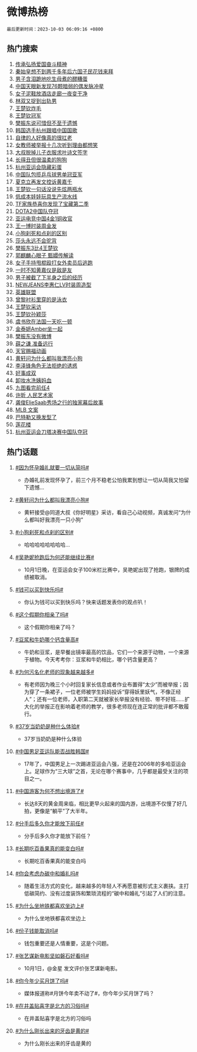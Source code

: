 # 微博热榜

`最后更新时间：2023-10-03 06:09:16 +0800`

## 热门搜索

1. [传承弘扬爱国奋斗精神](https://m.weibo.cn/search?containerid=100103type%3D1%26t%3D10%26q%3D%23%E4%BC%A0%E6%89%BF%E5%BC%98%E6%89%AC%E7%88%B1%E5%9B%BD%E5%A5%8B%E6%96%97%E7%B2%BE%E7%A5%9E%23&stream_entry_id=51&isnewpage=1&extparam=seat%3D1%26stream_entry_id%3D51%26pos%3D0%26c_type%3D51%26q%3D%2523%25E4%25BC%25A0%25E6%2589%25BF%25E5%25BC%2598%25E6%2589%25AC%25E7%2588%25B1%25E5%259B%25BD%25E5%25A5%258B%25E6%2596%2597%25E7%25B2%25BE%25E7%25A5%259E%2523%26dgr%3D0%26cate%3D10103%26filter_type%3Drealtimehot%26display_time%3D1696284555%26pre_seqid%3D169628455553202736268)
1. [秦始皇想不到两千多年后六国子民花钱来拜](https://m.weibo.cn/search?containerid=100103type%3D1%26t%3D10%26q%3D%23%E7%A7%A6%E5%A7%8B%E7%9A%87%E6%83%B3%E4%B8%8D%E5%88%B0%E4%B8%A4%E5%8D%83%E5%A4%9A%E5%B9%B4%E5%90%8E%E5%85%AD%E5%9B%BD%E5%AD%90%E6%B0%91%E8%8A%B1%E9%92%B1%E6%9D%A5%E6%8B%9C%23&stream_entry_id=31&isnewpage=1&extparam=seat%3D1%26stream_entry_id%3D31%26pos%3D0%26c_type%3D31%26flag%3D2%26cate%3D5001%26dgr%3D0%26realpos%3D1%26filter_type%3Drealtimehot%26band_rank%3D1%26q%3D%2523%25E7%25A7%25A6%25E5%25A7%258B%25E7%259A%2587%25E6%2583%25B3%25E4%25B8%258D%25E5%2588%25B0%25E4%25B8%25A4%25E5%258D%2583%25E5%25A4%259A%25E5%25B9%25B4%25E5%2590%258E%25E5%2585%25AD%25E5%259B%25BD%25E5%25AD%2590%25E6%25B0%2591%25E8%258A%25B1%25E9%2592%25B1%25E6%259D%25A5%25E6%258B%259C%2523%26lcate%3D5001%26display_time%3D1696284555%26pre_seqid%3D169628455553202736268)
1. [男子含泪跪地吃生母煮的醪糟蛋](https://m.weibo.cn/search?containerid=100103type%3D1%26t%3D10%26q%3D%23%E7%94%B7%E5%AD%90%E5%90%AB%E6%B3%AA%E8%B7%AA%E5%9C%B0%E5%90%83%E7%94%9F%E6%AF%8D%E7%85%AE%E7%9A%84%E9%86%AA%E7%B3%9F%E8%9B%8B%23&stream_entry_id=31&isnewpage=1&extparam=seat%3D1%26stream_entry_id%3D31%26pos%3D1%26c_type%3D31%26flag%3D32768%26cate%3D5001%26dgr%3D0%26realpos%3D2%26filter_type%3Drealtimehot%26band_rank%3D2%26q%3D%2523%25E7%2594%25B7%25E5%25AD%2590%25E5%2590%25AB%25E6%25B3%25AA%25E8%25B7%25AA%25E5%259C%25B0%25E5%2590%2583%25E7%2594%259F%25E6%25AF%258D%25E7%2585%25AE%25E7%259A%2584%25E9%2586%25AA%25E7%25B3%259F%25E8%259B%258B%2523%26lcate%3D5001%26display_time%3D1696284555%26pre_seqid%3D169628455553202736268)
1. [中国天眼新发现76颗暗弱的偶发脉冲星](https://m.weibo.cn/search?containerid=100103type%3D1%26t%3D10%26q%3D%23%E4%B8%AD%E5%9B%BD%E5%A4%A9%E7%9C%BC%E6%96%B0%E5%8F%91%E7%8E%B076%E9%A2%97%E6%9A%97%E5%BC%B1%E7%9A%84%E5%81%B6%E5%8F%91%E8%84%89%E5%86%B2%E6%98%9F%23&stream_entry_id=31&isnewpage=1&extparam=seat%3D1%26stream_entry_id%3D31%26pos%3D2%26c_type%3D31%26flag%3D0%26cate%3D5001%26dgr%3D0%26realpos%3D3%26filter_type%3Drealtimehot%26band_rank%3D3%26q%3D%2523%25E4%25B8%25AD%25E5%259B%25BD%25E5%25A4%25A9%25E7%259C%25BC%25E6%2596%25B0%25E5%258F%2591%25E7%258E%25B076%25E9%25A2%2597%25E6%259A%2597%25E5%25BC%25B1%25E7%259A%2584%25E5%2581%25B6%25E5%258F%2591%25E8%2584%2589%25E5%2586%25B2%25E6%2598%259F%2523%26lcate%3D5001%26display_time%3D1696284555%26pre_seqid%3D169628455553202736268)
1. [女子泥鞋放酒店走廊一夜变干净](https://m.weibo.cn/search?containerid=100103type%3D1%26t%3D10%26q%3D%23%E5%A5%B3%E5%AD%90%E6%B3%A5%E9%9E%8B%E6%94%BE%E9%85%92%E5%BA%97%E8%B5%B0%E5%BB%8A%E4%B8%80%E5%A4%9C%E5%8F%98%E5%B9%B2%E5%87%80%23&stream_entry_id=31&isnewpage=1&extparam=seat%3D1%26stream_entry_id%3D31%26pos%3D3%26c_type%3D31%26flag%3D0%26cate%3D5001%26dgr%3D0%26realpos%3D4%26filter_type%3Drealtimehot%26band_rank%3D4%26q%3D%2523%25E5%25A5%25B3%25E5%25AD%2590%25E6%25B3%25A5%25E9%259E%258B%25E6%2594%25BE%25E9%2585%2592%25E5%25BA%2597%25E8%25B5%25B0%25E5%25BB%258A%25E4%25B8%2580%25E5%25A4%259C%25E5%258F%2598%25E5%25B9%25B2%25E5%2587%2580%2523%26lcate%3D5001%26display_time%3D1696284555%26pre_seqid%3D169628455553202736268)
1. [林双又捉到出轨男](https://m.weibo.cn/search?containerid=100103type%3D1%26t%3D10%26q%3D%23%E6%9E%97%E5%8F%8C%E5%8F%88%E6%8D%89%E5%88%B0%E5%87%BA%E8%BD%A8%E7%94%B7%23&stream_entry_id=31&isnewpage=1&extparam=seat%3D1%26stream_entry_id%3D31%26pos%3D4%26c_type%3D31%26flag%3D2%26cate%3D5001%26dgr%3D0%26realpos%3D5%26filter_type%3Drealtimehot%26band_rank%3D5%26q%3D%2523%25E6%259E%2597%25E5%258F%258C%25E5%258F%2588%25E6%258D%2589%25E5%2588%25B0%25E5%2587%25BA%25E8%25BD%25A8%25E7%2594%25B7%2523%26lcate%3D5001%26display_time%3D1696284555%26pre_seqid%3D169628455553202736268)
1. [王楚钦炸毛](https://m.weibo.cn/search?containerid=100103type%3D1%26t%3D10%26q%3D%23%E7%8E%8B%E6%A5%9A%E9%92%A6%E7%82%B8%E6%AF%9B%23&stream_entry_id=31&isnewpage=1&extparam=seat%3D1%26stream_entry_id%3D31%26pos%3D5%26c_type%3D31%26flag%3D16%26cate%3D5001%26dgr%3D0%26realpos%3D6%26filter_type%3Drealtimehot%26band_rank%3D6%26q%3D%2523%25E7%258E%258B%25E6%25A5%259A%25E9%2592%25A6%25E7%2582%25B8%25E6%25AF%259B%2523%26lcate%3D5001%26display_time%3D1696284555%26pre_seqid%3D169628455553202736268)
1. [王楚钦冠军](https://m.weibo.cn/search?containerid=100103type%3D1%26t%3D10%26q%3D%23%E7%8E%8B%E6%A5%9A%E9%92%A6%E5%86%A0%E5%86%9B%23&stream_entry_id=31&isnewpage=1&extparam=seat%3D1%26stream_entry_id%3D31%26pos%3D6%26c_type%3D31%26flag%3D16%26cate%3D5001%26dgr%3D0%26realpos%3D7%26filter_type%3Drealtimehot%26band_rank%3D7%26q%3D%2523%25E7%258E%258B%25E6%25A5%259A%25E9%2592%25A6%25E5%2586%25A0%25E5%2586%259B%2523%26lcate%3D5001%26display_time%3D1696284555%26pre_seqid%3D169628455553202736268)
1. [樊振东说可惜但不至于遗憾](https://m.weibo.cn/search?containerid=100103type%3D1%26t%3D10%26q%3D%23%E6%A8%8A%E6%8C%AF%E4%B8%9C%E8%AF%B4%E5%8F%AF%E6%83%9C%E4%BD%86%E4%B8%8D%E8%87%B3%E4%BA%8E%E9%81%97%E6%86%BE%23&stream_entry_id=31&isnewpage=1&extparam=seat%3D1%26stream_entry_id%3D31%26pos%3D7%26c_type%3D31%26flag%3D0%26cate%3D5001%26dgr%3D0%26realpos%3D8%26filter_type%3Drealtimehot%26band_rank%3D8%26q%3D%2523%25E6%25A8%258A%25E6%258C%25AF%25E4%25B8%259C%25E8%25AF%25B4%25E5%258F%25AF%25E6%2583%259C%25E4%25BD%2586%25E4%25B8%258D%25E8%2587%25B3%25E4%25BA%258E%25E9%2581%2597%25E6%2586%25BE%2523%26lcate%3D5001%26display_time%3D1696284555%26pre_seqid%3D169628455553202736268)
1. [韩国选手杭州跟唱中国国歌](https://m.weibo.cn/search?containerid=100103type%3D1%26t%3D10%26q%3D%23%E9%9F%A9%E5%9B%BD%E9%80%89%E6%89%8B%E6%9D%AD%E5%B7%9E%E8%B7%9F%E5%94%B1%E4%B8%AD%E5%9B%BD%E5%9B%BD%E6%AD%8C%23&stream_entry_id=31&isnewpage=1&extparam=seat%3D1%26stream_entry_id%3D31%26pos%3D8%26c_type%3D31%26flag%3D0%26cate%3D5001%26dgr%3D0%26realpos%3D9%26filter_type%3Drealtimehot%26band_rank%3D9%26q%3D%2523%25E9%259F%25A9%25E5%259B%25BD%25E9%2580%2589%25E6%2589%258B%25E6%259D%25AD%25E5%25B7%259E%25E8%25B7%259F%25E5%2594%25B1%25E4%25B8%25AD%25E5%259B%25BD%25E5%259B%25BD%25E6%25AD%258C%2523%26lcate%3D5001%26display_time%3D1696284555%26pre_seqid%3D169628455553202736268)
1. [自律的人好像真的很扛老](https://m.weibo.cn/search?containerid=100103type%3D1%26t%3D10%26q%3D%E8%87%AA%E5%BE%8B%E7%9A%84%E4%BA%BA%E5%A5%BD%E5%83%8F%E7%9C%9F%E7%9A%84%E5%BE%88%E6%89%9B%E8%80%81&stream_entry_id=31&isnewpage=1&extparam=seat%3D1%26stream_entry_id%3D31%26pos%3D9%26c_type%3D31%26flag%3D0%26cate%3D5001%26dgr%3D0%26realpos%3D10%26filter_type%3Drealtimehot%26band_rank%3D10%26q%3D%25E8%2587%25AA%25E5%25BE%258B%25E7%259A%2584%25E4%25BA%25BA%25E5%25A5%25BD%25E5%2583%258F%25E7%259C%259F%25E7%259A%2584%25E5%25BE%2588%25E6%2589%259B%25E8%2580%2581%26lcate%3D5001%26display_time%3D1696284555%26pre_seqid%3D169628455553202736268)
1. [女教师被举报十几次听到理由都想笑](https://m.weibo.cn/search?containerid=100103type%3D1%26t%3D10%26q%3D%23%E5%A5%B3%E6%95%99%E5%B8%88%E8%A2%AB%E4%B8%BE%E6%8A%A5%E5%8D%81%E5%87%A0%E6%AC%A1%E5%90%AC%E5%88%B0%E7%90%86%E7%94%B1%E9%83%BD%E6%83%B3%E7%AC%91%23&stream_entry_id=31&isnewpage=1&extparam=seat%3D1%26stream_entry_id%3D31%26pos%3D10%26c_type%3D31%26flag%3D2%26cate%3D5001%26dgr%3D0%26realpos%3D11%26filter_type%3Drealtimehot%26band_rank%3D11%26q%3D%2523%25E5%25A5%25B3%25E6%2595%2599%25E5%25B8%2588%25E8%25A2%25AB%25E4%25B8%25BE%25E6%258A%25A5%25E5%258D%2581%25E5%2587%25A0%25E6%25AC%25A1%25E5%2590%25AC%25E5%2588%25B0%25E7%2590%2586%25E7%2594%25B1%25E9%2583%25BD%25E6%2583%25B3%25E7%25AC%2591%2523%26lcate%3D5001%26display_time%3D1696284555%26pre_seqid%3D169628455553202736268)
1. [大叔脱掉儿子衣服求叶诗文签字](https://m.weibo.cn/search?containerid=100103type%3D1%26t%3D10%26q%3D%23%E5%A4%A7%E5%8F%94%E8%84%B1%E6%8E%89%E5%84%BF%E5%AD%90%E8%A1%A3%E6%9C%8D%E6%B1%82%E5%8F%B6%E8%AF%97%E6%96%87%E7%AD%BE%E5%AD%97%23&stream_entry_id=31&isnewpage=1&extparam=seat%3D1%26stream_entry_id%3D31%26pos%3D11%26c_type%3D31%26flag%3D2%26cate%3D5001%26dgr%3D0%26realpos%3D12%26filter_type%3Drealtimehot%26band_rank%3D12%26q%3D%2523%25E5%25A4%25A7%25E5%258F%2594%25E8%2584%25B1%25E6%258E%2589%25E5%2584%25BF%25E5%25AD%2590%25E8%25A1%25A3%25E6%259C%258D%25E6%25B1%2582%25E5%258F%25B6%25E8%25AF%2597%25E6%2596%2587%25E7%25AD%25BE%25E5%25AD%2597%2523%26lcate%3D5001%26display_time%3D1696284555%26pre_seqid%3D169628455553202736268)
1. [长得丑但很温柔的狗狗](https://m.weibo.cn/search?containerid=100103type%3D1%26t%3D10%26q%3D%23%E9%95%BF%E5%BE%97%E4%B8%91%E4%BD%86%E5%BE%88%E6%B8%A9%E6%9F%94%E7%9A%84%E7%8B%97%E7%8B%97%23&stream_entry_id=31&isnewpage=1&extparam=seat%3D1%26stream_entry_id%3D31%26pos%3D12%26c_type%3D31%26flag%3D0%26cate%3D5001%26dgr%3D0%26realpos%3D13%26filter_type%3Drealtimehot%26band_rank%3D13%26q%3D%2523%25E9%2595%25BF%25E5%25BE%2597%25E4%25B8%2591%25E4%25BD%2586%25E5%25BE%2588%25E6%25B8%25A9%25E6%259F%2594%25E7%259A%2584%25E7%258B%2597%25E7%258B%2597%2523%26lcate%3D5001%26display_time%3D1696284555%26pre_seqid%3D169628455553202736268)
1. [杭州亚运会隐藏彩蛋](https://m.weibo.cn/search?containerid=100103type%3D1%26t%3D10%26q%3D%23%E6%9D%AD%E5%B7%9E%E4%BA%9A%E8%BF%90%E4%BC%9A%E9%9A%90%E8%97%8F%E5%BD%A9%E8%9B%8B%23&stream_entry_id=31&isnewpage=1&extparam=seat%3D1%26stream_entry_id%3D31%26pos%3D13%26c_type%3D31%26flag%3D1%26cate%3D5001%26dgr%3D0%26realpos%3D14%26filter_type%3Drealtimehot%26band_rank%3D14%26q%3D%2523%25E6%259D%25AD%25E5%25B7%259E%25E4%25BA%259A%25E8%25BF%2590%25E4%25BC%259A%25E9%259A%2590%25E8%2597%258F%25E5%25BD%25A9%25E8%259B%258B%2523%26lcate%3D5001%26display_time%3D1696284555%26pre_seqid%3D169628455553202736268)
1. [中国队包揽乒乓球男单冠亚军](https://m.weibo.cn/search?containerid=100103type%3D1%26t%3D10%26q%3D%23%E4%B8%AD%E5%9B%BD%E9%98%9F%E5%8C%85%E6%8F%BD%E4%B9%92%E4%B9%93%E7%90%83%E7%94%B7%E5%8D%95%E5%86%A0%E4%BA%9A%E5%86%9B%23&stream_entry_id=31&isnewpage=1&extparam=seat%3D1%26stream_entry_id%3D31%26pos%3D14%26c_type%3D31%26flag%3D0%26cate%3D5001%26dgr%3D0%26realpos%3D15%26filter_type%3Drealtimehot%26band_rank%3D15%26q%3D%2523%25E4%25B8%25AD%25E5%259B%25BD%25E9%2598%259F%25E5%258C%2585%25E6%258F%25BD%25E4%25B9%2592%25E4%25B9%2593%25E7%2590%2583%25E7%2594%25B7%25E5%258D%2595%25E5%2586%25A0%25E4%25BA%259A%25E5%2586%259B%2523%26lcate%3D5001%26display_time%3D1696284555%26pre_seqid%3D169628455553202736268)
1. [夏克立再发文控诉黄嘉千](https://m.weibo.cn/search?containerid=100103type%3D1%26t%3D10%26q%3D%23%E5%A4%8F%E5%85%8B%E7%AB%8B%E5%86%8D%E5%8F%91%E6%96%87%E6%8E%A7%E8%AF%89%E9%BB%84%E5%98%89%E5%8D%83%23&stream_entry_id=31&isnewpage=1&extparam=seat%3D1%26stream_entry_id%3D31%26pos%3D15%26c_type%3D31%26flag%3D2%26cate%3D5001%26dgr%3D0%26realpos%3D16%26filter_type%3Drealtimehot%26band_rank%3D16%26q%3D%2523%25E5%25A4%258F%25E5%2585%258B%25E7%25AB%258B%25E5%2586%258D%25E5%258F%2591%25E6%2596%2587%25E6%258E%25A7%25E8%25AF%2589%25E9%25BB%2584%25E5%2598%2589%25E5%258D%2583%2523%26lcate%3D5001%26display_time%3D1696284555%26pre_seqid%3D169628455553202736268)
1. [王楚钦一句话没说先炫两瓶水](https://m.weibo.cn/search?containerid=100103type%3D1%26t%3D10%26q%3D%23%E7%8E%8B%E6%A5%9A%E9%92%A6%E4%B8%80%E5%8F%A5%E8%AF%9D%E6%B2%A1%E8%AF%B4%E5%85%88%E7%82%AB%E4%B8%A4%E7%93%B6%E6%B0%B4%23&stream_entry_id=31&isnewpage=1&extparam=seat%3D1%26stream_entry_id%3D31%26pos%3D16%26c_type%3D31%26flag%3D0%26cate%3D5001%26dgr%3D0%26realpos%3D17%26filter_type%3Drealtimehot%26band_rank%3D17%26q%3D%2523%25E7%258E%258B%25E6%25A5%259A%25E9%2592%25A6%25E4%25B8%2580%25E5%258F%25A5%25E8%25AF%259D%25E6%25B2%25A1%25E8%25AF%25B4%25E5%2585%2588%25E7%2582%25AB%25E4%25B8%25A4%25E7%2593%25B6%25E6%25B0%25B4%2523%26lcate%3D5001%26display_time%3D1696284555%26pre_seqid%3D169628455553202736268)
1. [低成本娃娃玩具生产流水线](https://m.weibo.cn/search?containerid=100103type%3D1%26t%3D10%26q%3D%E4%BD%8E%E6%88%90%E6%9C%AC%E5%A8%83%E5%A8%83%E7%8E%A9%E5%85%B7%E7%94%9F%E4%BA%A7%E6%B5%81%E6%B0%B4%E7%BA%BF&stream_entry_id=31&isnewpage=1&extparam=seat%3D1%26stream_entry_id%3D31%26pos%3D17%26c_type%3D31%26flag%3D0%26cate%3D5001%26dgr%3D0%26realpos%3D18%26filter_type%3Drealtimehot%26band_rank%3D18%26q%3D%25E4%25BD%258E%25E6%2588%2590%25E6%259C%25AC%25E5%25A8%2583%25E5%25A8%2583%25E7%258E%25A9%25E5%2585%25B7%25E7%2594%259F%25E4%25BA%25A7%25E6%25B5%2581%25E6%25B0%25B4%25E7%25BA%25BF%26lcate%3D5001%26display_time%3D1696284555%26pre_seqid%3D169628455553202736268)
1. [TF家族恭喜你发现了宝藏第二季](https://m.weibo.cn/search?containerid=100103type%3D1%26t%3D10%26q%3D%23TF%E5%AE%B6%E6%97%8F%E6%81%AD%E5%96%9C%E4%BD%A0%E5%8F%91%E7%8E%B0%E4%BA%86%E5%AE%9D%E8%97%8F%E7%AC%AC%E4%BA%8C%E5%AD%A3%23&stream_entry_id=31&isnewpage=1&extparam=seat%3D1%26stream_entry_id%3D31%26pos%3D18%26c_type%3D31%26flag%3D0%26cate%3D5001%26dgr%3D0%26realpos%3D19%26filter_type%3Drealtimehot%26band_rank%3D19%26q%3D%2523TF%25E5%25AE%25B6%25E6%2597%258F%25E6%2581%25AD%25E5%2596%259C%25E4%25BD%25A0%25E5%258F%2591%25E7%258E%25B0%25E4%25BA%2586%25E5%25AE%259D%25E8%2597%258F%25E7%25AC%25AC%25E4%25BA%258C%25E5%25AD%25A3%2523%26lcate%3D5001%26display_time%3D1696284555%26pre_seqid%3D169628455553202736268)
1. [DOTA2中国队夺冠](https://m.weibo.cn/search?containerid=100103type%3D1%26t%3D10%26q%3D%23DOTA2%E4%B8%AD%E5%9B%BD%E9%98%9F%E5%A4%BA%E5%86%A0%23&stream_entry_id=31&isnewpage=1&extparam=seat%3D1%26stream_entry_id%3D31%26pos%3D19%26c_type%3D31%26flag%3D0%26cate%3D5001%26dgr%3D0%26realpos%3D20%26filter_type%3Drealtimehot%26band_rank%3D20%26q%3D%2523DOTA2%25E4%25B8%25AD%25E5%259B%25BD%25E9%2598%259F%25E5%25A4%25BA%25E5%2586%25A0%2523%26lcate%3D5001%26display_time%3D1696284555%26pre_seqid%3D169628455553202736268)
1. [亚运电竞中国4金1铜收官](https://m.weibo.cn/search?containerid=100103type%3D1%26t%3D10%26q%3D%23%E4%BA%9A%E8%BF%90%E7%94%B5%E7%AB%9E%E4%B8%AD%E5%9B%BD4%E9%87%911%E9%93%9C%E6%94%B6%E5%AE%98%23&stream_entry_id=31&isnewpage=1&extparam=seat%3D1%26stream_entry_id%3D31%26pos%3D20%26c_type%3D31%26flag%3D0%26cate%3D5001%26dgr%3D0%26realpos%3D21%26filter_type%3Drealtimehot%26band_rank%3D21%26q%3D%2523%25E4%25BA%259A%25E8%25BF%2590%25E7%2594%25B5%25E7%25AB%259E%25E4%25B8%25AD%25E5%259B%25BD4%25E9%2587%25911%25E9%2593%259C%25E6%2594%25B6%25E5%25AE%2598%2523%26lcate%3D5001%26display_time%3D1696284555%26pre_seqid%3D169628455553202736268)
1. [王一博时装周金发](https://m.weibo.cn/search?containerid=100103type%3D1%26t%3D10%26q%3D%23%E7%8E%8B%E4%B8%80%E5%8D%9A%E6%97%B6%E8%A3%85%E5%91%A8%E9%87%91%E5%8F%91%23&stream_entry_id=31&isnewpage=1&extparam=seat%3D1%26stream_entry_id%3D31%26pos%3D21%26c_type%3D31%26flag%3D0%26cate%3D5001%26dgr%3D0%26realpos%3D22%26filter_type%3Drealtimehot%26band_rank%3D22%26q%3D%2523%25E7%258E%258B%25E4%25B8%2580%25E5%258D%259A%25E6%2597%25B6%25E8%25A3%2585%25E5%2591%25A8%25E9%2587%2591%25E5%258F%2591%2523%26lcate%3D5001%26display_time%3D1696284555%26pre_seqid%3D169628455553202736268)
1. [小狗刹死和点刹的区别](https://m.weibo.cn/search?containerid=100103type%3D1%26t%3D10%26q%3D%23%E5%B0%8F%E7%8B%97%E5%88%B9%E6%AD%BB%E5%92%8C%E7%82%B9%E5%88%B9%E7%9A%84%E5%8C%BA%E5%88%AB%23&stream_entry_id=31&isnewpage=1&extparam=seat%3D1%26stream_entry_id%3D31%26pos%3D22%26c_type%3D31%26flag%3D0%26cate%3D5001%26dgr%3D0%26realpos%3D23%26filter_type%3Drealtimehot%26band_rank%3D23%26q%3D%2523%25E5%25B0%258F%25E7%258B%2597%25E5%2588%25B9%25E6%25AD%25BB%25E5%2592%258C%25E7%2582%25B9%25E5%2588%25B9%25E7%259A%2584%25E5%258C%25BA%25E5%2588%25AB%2523%26lcate%3D5001%26display_time%3D1696284555%26pre_seqid%3D169628455553202736268)
1. [莎头永远不会驼背](https://m.weibo.cn/search?containerid=100103type%3D1%26t%3D10%26q%3D%E8%8E%8E%E5%A4%B4%E6%B0%B8%E8%BF%9C%E4%B8%8D%E4%BC%9A%E9%A9%BC%E8%83%8C&stream_entry_id=31&isnewpage=1&extparam=seat%3D1%26stream_entry_id%3D31%26pos%3D23%26c_type%3D31%26flag%3D0%26cate%3D5001%26dgr%3D0%26realpos%3D24%26filter_type%3Drealtimehot%26band_rank%3D24%26q%3D%25E8%258E%258E%25E5%25A4%25B4%25E6%25B0%25B8%25E8%25BF%259C%25E4%25B8%258D%25E4%25BC%259A%25E9%25A9%25BC%25E8%2583%258C%26lcate%3D5001%26display_time%3D1696284555%26pre_seqid%3D169628455553202736268)
1. [樊振东3比4王楚钦](https://m.weibo.cn/search?containerid=100103type%3D1%26t%3D10%26q%3D%23%E6%A8%8A%E6%8C%AF%E4%B8%9C3%E6%AF%944%E7%8E%8B%E6%A5%9A%E9%92%A6%23&stream_entry_id=31&isnewpage=1&extparam=seat%3D1%26stream_entry_id%3D31%26pos%3D24%26c_type%3D31%26flag%3D0%26cate%3D5001%26dgr%3D0%26realpos%3D25%26filter_type%3Drealtimehot%26band_rank%3D25%26q%3D%2523%25E6%25A8%258A%25E6%258C%25AF%25E4%25B8%259C3%25E6%25AF%25944%25E7%258E%258B%25E6%25A5%259A%25E9%2592%25A6%2523%26lcate%3D5001%26display_time%3D1696284555%26pre_seqid%3D169628455553202736268)
1. [郭麒麟心眼子 甄嬛传解读](https://m.weibo.cn/search?containerid=100103type%3D1%26t%3D10%26q%3D%E9%83%AD%E9%BA%92%E9%BA%9F%E5%BF%83%E7%9C%BC%E5%AD%90+%E7%94%84%E5%AC%9B%E4%BC%A0%E8%A7%A3%E8%AF%BB&stream_entry_id=31&isnewpage=1&extparam=seat%3D1%26stream_entry_id%3D31%26pos%3D25%26c_type%3D31%26flag%3D0%26cate%3D5001%26dgr%3D0%26realpos%3D26%26filter_type%3Drealtimehot%26band_rank%3D26%26q%3D%25E9%2583%25AD%25E9%25BA%2592%25E9%25BA%259F%25E5%25BF%2583%25E7%259C%25BC%25E5%25AD%2590%2520%25E7%2594%2584%25E5%25AC%259B%25E4%25BC%25A0%25E8%25A7%25A3%25E8%25AF%25BB%26lcate%3D5001%26display_time%3D1696284555%26pre_seqid%3D169628455553202736268)
1. [女子手持甩棍殴打女外卖员后逃跑](https://m.weibo.cn/search?containerid=100103type%3D1%26t%3D10%26q%3D%23%E5%A5%B3%E5%AD%90%E6%89%8B%E6%8C%81%E7%94%A9%E6%A3%8D%E6%AE%B4%E6%89%93%E5%A5%B3%E5%A4%96%E5%8D%96%E5%91%98%E5%90%8E%E9%80%83%E8%B7%91%23&stream_entry_id=31&isnewpage=1&extparam=seat%3D1%26stream_entry_id%3D31%26pos%3D26%26c_type%3D31%26flag%3D1%26cate%3D5001%26dgr%3D0%26realpos%3D27%26filter_type%3Drealtimehot%26band_rank%3D27%26q%3D%2523%25E5%25A5%25B3%25E5%25AD%2590%25E6%2589%258B%25E6%258C%2581%25E7%2594%25A9%25E6%25A3%258D%25E6%25AE%25B4%25E6%2589%2593%25E5%25A5%25B3%25E5%25A4%2596%25E5%258D%2596%25E5%2591%2598%25E5%2590%258E%25E9%2580%2583%25E8%25B7%2591%2523%26lcate%3D5001%26display_time%3D1696284555%26pre_seqid%3D169628455553202736268)
1. [一时不知黄嘉仪是敌是友](https://m.weibo.cn/search?containerid=100103type%3D1%26t%3D10%26q%3D%23%E4%B8%80%E6%97%B6%E4%B8%8D%E7%9F%A5%E9%BB%84%E5%98%89%E4%BB%AA%E6%98%AF%E6%95%8C%E6%98%AF%E5%8F%8B%23&stream_entry_id=31&isnewpage=1&extparam=seat%3D1%26stream_entry_id%3D31%26pos%3D27%26c_type%3D31%26flag%3D0%26cate%3D5001%26dgr%3D0%26realpos%3D28%26filter_type%3Drealtimehot%26band_rank%3D28%26q%3D%2523%25E4%25B8%2580%25E6%2597%25B6%25E4%25B8%258D%25E7%259F%25A5%25E9%25BB%2584%25E5%2598%2589%25E4%25BB%25AA%25E6%2598%25AF%25E6%2595%258C%25E6%2598%25AF%25E5%258F%258B%2523%26lcate%3D5001%26display_time%3D1696284555%26pre_seqid%3D169628455553202736268)
1. [男子被截了下半身之后的经历](https://m.weibo.cn/search?containerid=100103type%3D1%26t%3D10%26q%3D%E7%94%B7%E5%AD%90%E8%A2%AB%E6%88%AA%E4%BA%86%E4%B8%8B%E5%8D%8A%E8%BA%AB%E4%B9%8B%E5%90%8E%E7%9A%84%E7%BB%8F%E5%8E%86&stream_entry_id=31&isnewpage=1&extparam=seat%3D1%26stream_entry_id%3D31%26pos%3D28%26c_type%3D31%26flag%3D0%26cate%3D5001%26dgr%3D0%26realpos%3D29%26filter_type%3Drealtimehot%26band_rank%3D29%26q%3D%25E7%2594%25B7%25E5%25AD%2590%25E8%25A2%25AB%25E6%2588%25AA%25E4%25BA%2586%25E4%25B8%258B%25E5%258D%258A%25E8%25BA%25AB%25E4%25B9%258B%25E5%2590%258E%25E7%259A%2584%25E7%25BB%258F%25E5%258E%2586%26lcate%3D5001%26display_time%3D1696284555%26pre_seqid%3D169628455553202736268)
1. [NEWJEANS李惠仁LV时装周造型](https://m.weibo.cn/search?containerid=100103type%3D1%26t%3D10%26q%3D%23NEWJEANS%E6%9D%8E%E6%83%A0%E4%BB%81LV%E6%97%B6%E8%A3%85%E5%91%A8%E9%80%A0%E5%9E%8B%23&stream_entry_id=31&isnewpage=1&extparam=seat%3D1%26stream_entry_id%3D31%26pos%3D29%26c_type%3D31%26flag%3D0%26cate%3D5001%26dgr%3D0%26realpos%3D30%26filter_type%3Drealtimehot%26band_rank%3D30%26q%3D%2523NEWJEANS%25E6%259D%258E%25E6%2583%25A0%25E4%25BB%2581LV%25E6%2597%25B6%25E8%25A3%2585%25E5%2591%25A8%25E9%2580%25A0%25E5%259E%258B%2523%26lcate%3D5001%26display_time%3D1696284555%26pre_seqid%3D169628455553202736268)
1. [英雄联盟](https://m.weibo.cn/search?containerid=100103type%3D1%26t%3D10%26q%3D%E8%8B%B1%E9%9B%84%E8%81%94%E7%9B%9F&stream_entry_id=31&isnewpage=1&extparam=seat%3D1%26stream_entry_id%3D31%26pos%3D30%26c_type%3D31%26flag%3D0%26cate%3D5001%26dgr%3D0%26realpos%3D31%26filter_type%3Drealtimehot%26band_rank%3D31%26q%3D%25E8%258B%25B1%25E9%259B%2584%25E8%2581%2594%25E7%259B%259F%26lcate%3D5001%26display_time%3D1696284555%26pre_seqid%3D169628455553202736268)
1. [曾黎衬衫里穿的是泳衣](https://m.weibo.cn/search?containerid=100103type%3D1%26t%3D10%26q%3D%23%E6%9B%BE%E9%BB%8E%E8%A1%AC%E8%A1%AB%E9%87%8C%E7%A9%BF%E7%9A%84%E6%98%AF%E6%B3%B3%E8%A1%A3%23&stream_entry_id=31&isnewpage=1&extparam=seat%3D1%26stream_entry_id%3D31%26pos%3D31%26c_type%3D31%26flag%3D0%26cate%3D5001%26dgr%3D0%26realpos%3D32%26filter_type%3Drealtimehot%26band_rank%3D32%26q%3D%2523%25E6%259B%25BE%25E9%25BB%258E%25E8%25A1%25AC%25E8%25A1%25AB%25E9%2587%258C%25E7%25A9%25BF%25E7%259A%2584%25E6%2598%25AF%25E6%25B3%25B3%25E8%25A1%25A3%2523%26lcate%3D5001%26display_time%3D1696284555%26pre_seqid%3D169628455553202736268)
1. [王楚钦采访](https://m.weibo.cn/search?containerid=100103type%3D1%26t%3D10%26q%3D%E7%8E%8B%E6%A5%9A%E9%92%A6%E9%87%87%E8%AE%BF&stream_entry_id=31&isnewpage=1&extparam=seat%3D1%26stream_entry_id%3D31%26pos%3D32%26c_type%3D31%26flag%3D0%26cate%3D5001%26dgr%3D0%26realpos%3D33%26filter_type%3Drealtimehot%26band_rank%3D33%26q%3D%25E7%258E%258B%25E6%25A5%259A%25E9%2592%25A6%25E9%2587%2587%25E8%25AE%25BF%26lcate%3D5001%26display_time%3D1696284555%26pre_seqid%3D169628455553202736268)
1. [王楚钦孙颖莎](https://m.weibo.cn/search?containerid=100103type%3D1%26t%3D10%26q%3D%E7%8E%8B%E6%A5%9A%E9%92%A6%E5%AD%99%E9%A2%96%E8%8E%8E&stream_entry_id=31&isnewpage=1&extparam=seat%3D1%26stream_entry_id%3D31%26pos%3D33%26c_type%3D31%26flag%3D0%26cate%3D5001%26dgr%3D0%26realpos%3D34%26filter_type%3Drealtimehot%26band_rank%3D34%26q%3D%25E7%258E%258B%25E6%25A5%259A%25E9%2592%25A6%25E5%25AD%2599%25E9%25A2%2596%25E8%258E%258E%26lcate%3D5001%26display_time%3D1696284555%26pre_seqid%3D169628455553202736268)
1. [虞书欣在法国一天吃一顿](https://m.weibo.cn/search?containerid=100103type%3D1%26t%3D10%26q%3D%23%E8%99%9E%E4%B9%A6%E6%AC%A3%E5%9C%A8%E6%B3%95%E5%9B%BD%E4%B8%80%E5%A4%A9%E5%90%83%E4%B8%80%E9%A1%BF%23&stream_entry_id=31&isnewpage=1&extparam=seat%3D1%26stream_entry_id%3D31%26pos%3D34%26c_type%3D31%26flag%3D0%26cate%3D5001%26dgr%3D0%26realpos%3D35%26filter_type%3Drealtimehot%26band_rank%3D35%26q%3D%2523%25E8%2599%259E%25E4%25B9%25A6%25E6%25AC%25A3%25E5%259C%25A8%25E6%25B3%2595%25E5%259B%25BD%25E4%25B8%2580%25E5%25A4%25A9%25E5%2590%2583%25E4%25B8%2580%25E9%25A1%25BF%2523%26lcate%3D5001%26display_time%3D1696284555%26pre_seqid%3D169628455553202736268)
1. [金泰妍Amber坐一起](https://m.weibo.cn/search?containerid=100103type%3D1%26t%3D10%26q%3D%23%E9%87%91%E6%B3%B0%E5%A6%8DAmber%E5%9D%90%E4%B8%80%E8%B5%B7%23&stream_entry_id=31&isnewpage=1&extparam=seat%3D1%26stream_entry_id%3D31%26pos%3D35%26c_type%3D31%26flag%3D0%26cate%3D5001%26dgr%3D0%26realpos%3D36%26filter_type%3Drealtimehot%26band_rank%3D36%26q%3D%2523%25E9%2587%2591%25E6%25B3%25B0%25E5%25A6%258DAmber%25E5%259D%2590%25E4%25B8%2580%25E8%25B5%25B7%2523%26lcate%3D5001%26display_time%3D1696284555%26pre_seqid%3D169628455553202736268)
1. [樊振东没有微博](https://m.weibo.cn/search?containerid=100103type%3D1%26t%3D10%26q%3D%E6%A8%8A%E6%8C%AF%E4%B8%9C%E6%B2%A1%E6%9C%89%E5%BE%AE%E5%8D%9A&stream_entry_id=31&isnewpage=1&extparam=seat%3D1%26stream_entry_id%3D31%26pos%3D36%26c_type%3D31%26flag%3D0%26cate%3D5001%26dgr%3D0%26realpos%3D37%26filter_type%3Drealtimehot%26band_rank%3D37%26q%3D%25E6%25A8%258A%25E6%258C%25AF%25E4%25B8%259C%25E6%25B2%25A1%25E6%259C%2589%25E5%25BE%25AE%25E5%258D%259A%26lcate%3D5001%26display_time%3D1696284555%26pre_seqid%3D169628455553202736268)
1. [薛之谦 准备远行](https://m.weibo.cn/search?containerid=100103type%3D1%26t%3D10%26q%3D%E8%96%9B%E4%B9%8B%E8%B0%A6+%E5%87%86%E5%A4%87%E8%BF%9C%E8%A1%8C&stream_entry_id=31&isnewpage=1&extparam=seat%3D1%26stream_entry_id%3D31%26pos%3D37%26c_type%3D31%26flag%3D0%26cate%3D5001%26dgr%3D0%26realpos%3D38%26filter_type%3Drealtimehot%26band_rank%3D38%26q%3D%25E8%2596%259B%25E4%25B9%258B%25E8%25B0%25A6%2520%25E5%2587%2586%25E5%25A4%2587%25E8%25BF%259C%25E8%25A1%258C%26lcate%3D5001%26display_time%3D1696284555%26pre_seqid%3D169628455553202736268)
1. [天官赐福动画](https://m.weibo.cn/search?containerid=100103type%3D1%26t%3D10%26q%3D%E5%A4%A9%E5%AE%98%E8%B5%90%E7%A6%8F%E5%8A%A8%E7%94%BB&stream_entry_id=31&isnewpage=1&extparam=seat%3D1%26stream_entry_id%3D31%26pos%3D38%26c_type%3D31%26flag%3D0%26cate%3D5001%26dgr%3D0%26realpos%3D39%26filter_type%3Drealtimehot%26band_rank%3D39%26q%3D%25E5%25A4%25A9%25E5%25AE%2598%25E8%25B5%2590%25E7%25A6%258F%25E5%258A%25A8%25E7%2594%25BB%26lcate%3D5001%26display_time%3D1696284555%26pre_seqid%3D169628455553202736268)
1. [黄轩问为什么都叫我漂亮小狗](https://m.weibo.cn/search?containerid=100103type%3D1%26t%3D10%26q%3D%23%E9%BB%84%E8%BD%A9%E9%97%AE%E4%B8%BA%E4%BB%80%E4%B9%88%E9%83%BD%E5%8F%AB%E6%88%91%E6%BC%82%E4%BA%AE%E5%B0%8F%E7%8B%97%23&stream_entry_id=31&isnewpage=1&extparam=seat%3D1%26stream_entry_id%3D31%26pos%3D39%26c_type%3D31%26flag%3D0%26cate%3D5001%26dgr%3D0%26realpos%3D40%26filter_type%3Drealtimehot%26band_rank%3D40%26q%3D%2523%25E9%25BB%2584%25E8%25BD%25A9%25E9%2597%25AE%25E4%25B8%25BA%25E4%25BB%2580%25E4%25B9%2588%25E9%2583%25BD%25E5%258F%25AB%25E6%2588%2591%25E6%25BC%2582%25E4%25BA%25AE%25E5%25B0%258F%25E7%258B%2597%2523%26lcate%3D5001%26display_time%3D1696284555%26pre_seqid%3D169628455553202736268)
1. [李泽锋角色无法拒绝的诱惑](https://m.weibo.cn/search?containerid=100103type%3D1%26t%3D10%26q%3D%23%E6%9D%8E%E6%B3%BD%E9%94%8B%E8%A7%92%E8%89%B2%E6%97%A0%E6%B3%95%E6%8B%92%E7%BB%9D%E7%9A%84%E8%AF%B1%E6%83%91%23&stream_entry_id=31&isnewpage=1&extparam=seat%3D1%26stream_entry_id%3D31%26pos%3D40%26c_type%3D31%26flag%3D0%26cate%3D5001%26dgr%3D0%26realpos%3D41%26filter_type%3Drealtimehot%26band_rank%3D41%26q%3D%2523%25E6%259D%258E%25E6%25B3%25BD%25E9%2594%258B%25E8%25A7%2592%25E8%2589%25B2%25E6%2597%25A0%25E6%25B3%2595%25E6%258B%2592%25E7%25BB%259D%25E7%259A%2584%25E8%25AF%25B1%25E6%2583%2591%2523%26lcate%3D5001%26display_time%3D1696284555%26pre_seqid%3D169628455553202736268)
1. [好事成双](https://m.weibo.cn/search?containerid=100103type%3D1%26t%3D10%26q%3D%E5%A5%BD%E4%BA%8B%E6%88%90%E5%8F%8C&stream_entry_id=31&isnewpage=1&extparam=seat%3D1%26stream_entry_id%3D31%26pos%3D41%26c_type%3D31%26flag%3D1%26cate%3D5001%26dgr%3D0%26realpos%3D42%26filter_type%3Drealtimehot%26band_rank%3D42%26q%3D%25E5%25A5%25BD%25E4%25BA%258B%25E6%2588%2590%25E5%258F%258C%26lcate%3D5001%26display_time%3D1696284555%26pre_seqid%3D169628455553202736268)
1. [卸妆水洗姨妈血](https://m.weibo.cn/search?containerid=100103type%3D1%26t%3D10%26q%3D%23%E5%8D%B8%E5%A6%86%E6%B0%B4%E6%B4%97%E5%A7%A8%E5%A6%88%E8%A1%80%23&stream_entry_id=31&isnewpage=1&extparam=seat%3D1%26stream_entry_id%3D31%26pos%3D42%26c_type%3D31%26flag%3D0%26cate%3D5001%26dgr%3D0%26realpos%3D43%26filter_type%3Drealtimehot%26band_rank%3D43%26q%3D%2523%25E5%258D%25B8%25E5%25A6%2586%25E6%25B0%25B4%25E6%25B4%2597%25E5%25A7%25A8%25E5%25A6%2588%25E8%25A1%2580%2523%26lcate%3D5001%26display_time%3D1696284555%26pre_seqid%3D169628455553202736268)
1. [九图看完前任4](https://m.weibo.cn/search?containerid=100103type%3D1%26t%3D10%26q%3D%E4%B9%9D%E5%9B%BE%E7%9C%8B%E5%AE%8C%E5%89%8D%E4%BB%BB4&stream_entry_id=31&isnewpage=1&extparam=seat%3D1%26stream_entry_id%3D31%26pos%3D43%26c_type%3D31%26flag%3D0%26cate%3D5001%26dgr%3D0%26realpos%3D44%26filter_type%3Drealtimehot%26band_rank%3D44%26q%3D%25E4%25B9%259D%25E5%259B%25BE%25E7%259C%258B%25E5%25AE%258C%25E5%2589%258D%25E4%25BB%25BB4%26lcate%3D5001%26display_time%3D1696284555%26pre_seqid%3D169628455553202736268)
1. [许昕 人民艺术家](https://m.weibo.cn/search?containerid=100103type%3D1%26t%3D10%26q%3D%E8%AE%B8%E6%98%95+%E4%BA%BA%E6%B0%91%E8%89%BA%E6%9C%AF%E5%AE%B6&stream_entry_id=31&isnewpage=1&extparam=seat%3D1%26stream_entry_id%3D31%26pos%3D44%26c_type%3D31%26flag%3D0%26cate%3D5001%26dgr%3D0%26realpos%3D45%26filter_type%3Drealtimehot%26band_rank%3D45%26q%3D%25E8%25AE%25B8%25E6%2598%2595%2520%25E4%25BA%25BA%25E6%25B0%2591%25E8%2589%25BA%25E6%259C%25AF%25E5%25AE%25B6%26lcate%3D5001%26display_time%3D1696284555%26pre_seqid%3D169628455553202736268)
1. [龚俊ElieSaab秀场之行的独家幕后故事](https://m.weibo.cn/search?containerid=100103type%3D1%26t%3D10%26q%3D%23%E9%BE%9A%E4%BF%8AElieSaab%E7%A7%80%E5%9C%BA%E4%B9%8B%E8%A1%8C%E7%9A%84%E7%8B%AC%E5%AE%B6%E5%B9%95%E5%90%8E%E6%95%85%E4%BA%8B%23&stream_entry_id=31&isnewpage=1&extparam=seat%3D1%26stream_entry_id%3D31%26pos%3D45%26c_type%3D31%26flag%3D0%26cate%3D5001%26dgr%3D0%26realpos%3D46%26filter_type%3Drealtimehot%26band_rank%3D46%26q%3D%2523%25E9%25BE%259A%25E4%25BF%258AElieSaab%25E7%25A7%2580%25E5%259C%25BA%25E4%25B9%258B%25E8%25A1%258C%25E7%259A%2584%25E7%258B%25AC%25E5%25AE%25B6%25E5%25B9%2595%25E5%2590%258E%25E6%2595%2585%25E4%25BA%258B%2523%26lcate%3D5001%26display_time%3D1696284555%26pre_seqid%3D169628455553202736268)
1. [MLB 文案](https://m.weibo.cn/search?containerid=100103type%3D1%26t%3D10%26q%3DMLB+%E6%96%87%E6%A1%88&stream_entry_id=31&isnewpage=1&extparam=seat%3D1%26stream_entry_id%3D31%26pos%3D46%26c_type%3D31%26flag%3D0%26cate%3D5001%26dgr%3D0%26realpos%3D47%26filter_type%3Drealtimehot%26band_rank%3D47%26q%3DMLB%2520%25E6%2596%2587%25E6%25A1%2588%26lcate%3D5001%26display_time%3D1696284555%26pre_seqid%3D169628455553202736268)
1. [巴特勒又换发型了](https://m.weibo.cn/search?containerid=100103type%3D1%26t%3D10%26q%3D%23%E5%B7%B4%E7%89%B9%E5%8B%92%E5%8F%88%E6%8D%A2%E5%8F%91%E5%9E%8B%E4%BA%86%23&stream_entry_id=31&isnewpage=1&extparam=seat%3D1%26stream_entry_id%3D31%26pos%3D47%26c_type%3D31%26flag%3D0%26cate%3D5001%26dgr%3D0%26realpos%3D48%26filter_type%3Drealtimehot%26band_rank%3D48%26q%3D%2523%25E5%25B7%25B4%25E7%2589%25B9%25E5%258B%2592%25E5%258F%2588%25E6%258D%25A2%25E5%258F%2591%25E5%259E%258B%25E4%25BA%2586%2523%26lcate%3D5001%26display_time%3D1696284555%26pre_seqid%3D169628455553202736268)
1. [莲花楼](https://m.weibo.cn/search?containerid=100103type%3D1%26t%3D10%26q%3D%E8%8E%B2%E8%8A%B1%E6%A5%BC&stream_entry_id=31&isnewpage=1&extparam=seat%3D1%26stream_entry_id%3D31%26pos%3D48%26c_type%3D31%26flag%3D0%26cate%3D5001%26dgr%3D0%26realpos%3D49%26filter_type%3Drealtimehot%26band_rank%3D49%26q%3D%25E8%258E%25B2%25E8%258A%25B1%25E6%25A5%25BC%26lcate%3D5001%26display_time%3D1696284555%26pre_seqid%3D169628455553202736268)
1. [杭州亚运会刀塔决赛中国队夺冠](https://m.weibo.cn/search?containerid=100103type%3D1%26t%3D10%26q%3D%23%E6%9D%AD%E5%B7%9E%E4%BA%9A%E8%BF%90%E4%BC%9A%E5%88%80%E5%A1%94%E5%86%B3%E8%B5%9B%E4%B8%AD%E5%9B%BD%E9%98%9F%E5%A4%BA%E5%86%A0%23&stream_entry_id=31&isnewpage=1&extparam=seat%3D1%26stream_entry_id%3D31%26pos%3D49%26c_type%3D31%26flag%3D0%26cate%3D5001%26dgr%3D0%26realpos%3D50%26filter_type%3Drealtimehot%26band_rank%3D50%26q%3D%2523%25E6%259D%25AD%25E5%25B7%259E%25E4%25BA%259A%25E8%25BF%2590%25E4%25BC%259A%25E5%2588%2580%25E5%25A1%2594%25E5%2586%25B3%25E8%25B5%259B%25E4%25B8%25AD%25E5%259B%25BD%25E9%2598%259F%25E5%25A4%25BA%25E5%2586%25A0%2523%26lcate%3D5001%26display_time%3D1696284555%26pre_seqid%3D169628455553202736268)

## 热门话题

1. [#因为怀孕婚礼就要一切从简吗#](https://m.weibo.cn/search?containerid=231522type%3D1%26t%3D10%26q%3D%23%E5%9B%A0%E4%B8%BA%E6%80%80%E5%AD%95%E5%A9%9A%E7%A4%BC%E5%B0%B1%E8%A6%81%E4%B8%80%E5%88%87%E4%BB%8E%E7%AE%80%E5%90%97%23&stream_entry_id=128&isnewpage=1&extparam=seat%3D1%26pos%3D1-0-0%26c_type%3D128%26unitid%3D1696251704704%26dgr%3D0%26cate%3D5004%26lcate%3D5004%26display_time%3D1696284556%26pre_seqid%3D169628455666591809211)
    - 办婚礼前发现怀孕了，前三个月不稳老公怕我累到想让一切从简我又怕留下遗憾…

1. [#黄轩问为什么都叫我漂亮小狗#](https://m.weibo.cn/search?containerid=231522type%3D1%26t%3D10%26q%3D%23%E9%BB%84%E8%BD%A9%E9%97%AE%E4%B8%BA%E4%BB%80%E4%B9%88%E9%83%BD%E5%8F%AB%E6%88%91%E6%BC%82%E4%BA%AE%E5%B0%8F%E7%8B%97%23&stream_entry_id=128&isnewpage=1&extparam=seat%3D1%26pos%3D1-0-1%26c_type%3D128%26unitid%3D1696251398927%26dgr%3D0%26cate%3D5004%26lcate%3D5004%26display_time%3D1696284556%26pre_seqid%3D169628455666591809211)
    - 黄轩接受@同道大叔《你好明星》采访，看自己心动视频，真诚发问“为什么都叫好我漂亮一只小狗”

1. [#小狗刹死和点刹的区别#](https://m.weibo.cn/search?containerid=231522type%3D1%26t%3D10%26q%3D%23%E5%B0%8F%E7%8B%97%E5%88%B9%E6%AD%BB%E5%92%8C%E7%82%B9%E5%88%B9%E7%9A%84%E5%8C%BA%E5%88%AB%23&stream_entry_id=128&isnewpage=1&extparam=seat%3D1%26pos%3D1-0-2%26c_type%3D128%26unitid%3D1696258001706%26dgr%3D0%26cate%3D5004%26lcate%3D5004%26display_time%3D1696284556%26pre_seqid%3D169628455666591809211)
    - 哈哈哈哈哈哈哈哈...

1. [#吴艳妮抢跑后为何还能继续比赛#](https://m.weibo.cn/search?containerid=231522type%3D1%26t%3D10%26q%3D%23%E5%90%B4%E8%89%B3%E5%A6%AE%E6%8A%A2%E8%B7%91%E5%90%8E%E4%B8%BA%E4%BD%95%E8%BF%98%E8%83%BD%E7%BB%A7%E7%BB%AD%E6%AF%94%E8%B5%9B%23&stream_entry_id=128&isnewpage=1&extparam=seat%3D1%26pos%3D1-0-3%26c_type%3D128%26unitid%3D1696201892808%26dgr%3D0%26cate%3D5004%26lcate%3D5004%26display_time%3D1696284556%26pre_seqid%3D169628455666591809211)
    - 10月1日晚，在亚运会女子100米栏比赛中，吴艳妮出现了抢跑，银牌的成绩被取消。

1. [#钱可以买到快乐吗#](https://m.weibo.cn/search?containerid=231522type%3D1%26t%3D10%26q%3D%23%E9%92%B1%E5%8F%AF%E4%BB%A5%E4%B9%B0%E5%88%B0%E5%BF%AB%E4%B9%90%E5%90%97%23&stream_entry_id=128&isnewpage=1&extparam=seat%3D1%26pos%3D1-0-4%26c_type%3D128%26unitid%3D1696213579190%26dgr%3D0%26cate%3D5004%26lcate%3D5004%26display_time%3D1696284556%26pre_seqid%3D169628455666591809211)
    - 你认为钱可以买到快乐吗？快来话题发表你的观点叭！

1. [#这个假期你相亲了吗#](https://m.weibo.cn/search?containerid=231522type%3D1%26t%3D10%26q%3D%23%E8%BF%99%E4%B8%AA%E5%81%87%E6%9C%9F%E4%BD%A0%E7%9B%B8%E4%BA%B2%E4%BA%86%E5%90%97%23&stream_entry_id=128&isnewpage=1&extparam=seat%3D1%26pos%3D1-0-5%26c_type%3D128%26unitid%3D1696087303472%26dgr%3D0%26cate%3D5004%26lcate%3D5004%26display_time%3D1696284556%26pre_seqid%3D169628455666591809211)
    - 这个假期你相亲了吗？

1. [#豆浆和牛奶哪个钙含量高#](https://m.weibo.cn/search?containerid=231522type%3D1%26t%3D10%26q%3D%23%E8%B1%86%E6%B5%86%E5%92%8C%E7%89%9B%E5%A5%B6%E5%93%AA%E4%B8%AA%E9%92%99%E5%90%AB%E9%87%8F%E9%AB%98%23&stream_entry_id=128&isnewpage=1&extparam=seat%3D1%26pos%3D1-0-6%26c_type%3D128%26unitid%3D1696132606344%26dgr%3D0%26cate%3D5004%26lcate%3D5004%26display_time%3D1696284556%26pre_seqid%3D169628455666591809211)
    - 牛奶和豆浆，是早餐出镜率最高的饮品，它们一个来源于动物，一个来源于植物。今天考考你：豆浆和牛奶相比，哪个钙含量更高？

1. [#为何污名化老师的现象越来越多#](https://m.weibo.cn/search?containerid=231522type%3D1%26t%3D10%26q%3D%23%E4%B8%BA%E4%BD%95%E6%B1%A1%E5%90%8D%E5%8C%96%E8%80%81%E5%B8%88%E7%9A%84%E7%8E%B0%E8%B1%A1%E8%B6%8A%E6%9D%A5%E8%B6%8A%E5%A4%9A%23&stream_entry_id=128&isnewpage=1&extparam=seat%3D1%26pos%3D1-0-7%26c_type%3D128%26unitid%3D1696253812904%26dgr%3D0%26cate%3D5004%26lcate%3D5004%26display_time%3D1696284556%26pre_seqid%3D169628455666591809211)
    - 有老师因为晚三个小时回复家长信息或者作业布置得“太少”而被举报；因为穿了一条裙子，一位老师被学生妈妈投诉“穿得妖里妖气，不像正经人”；还有一位老师，入职第二天就被家长举报没有经验、带不好班……扩大化的举报正在影响着老师的教学，很多老师现在连正常的批评都不敢履行。

1. [#37岁当奶奶是种什么体验#](https://m.weibo.cn/search?containerid=231522type%3D1%26t%3D10%26q%3D%2337%E5%B2%81%E5%BD%93%E5%A5%B6%E5%A5%B6%E6%98%AF%E7%A7%8D%E4%BB%80%E4%B9%88%E4%BD%93%E9%AA%8C%23&stream_entry_id=128&isnewpage=1&extparam=seat%3D1%26pos%3D1-0-8%26c_type%3D128%26unitid%3D1696246301767%26dgr%3D0%26cate%3D5004%26lcate%3D5004%26display_time%3D1696284556%26pre_seqid%3D169628455666591809211)
    - 37岁当奶奶是种什么体验

1. [#中国男足亚运队能否战胜韩国#](https://m.weibo.cn/search?containerid=231522type%3D1%26t%3D10%26q%3D%23%E4%B8%AD%E5%9B%BD%E7%94%B7%E8%B6%B3%E4%BA%9A%E8%BF%90%E9%98%9F%E8%83%BD%E5%90%A6%E6%88%98%E8%83%9C%E9%9F%A9%E5%9B%BD%23&stream_entry_id=128&isnewpage=1&extparam=seat%3D1%26pos%3D1-0-9%26c_type%3D128%26unitid%3D1696164730713%26dgr%3D0%26cate%3D5004%26lcate%3D5004%26display_time%3D1696284556%26pre_seqid%3D169628455666591809211)
    - 17年了，中国男足上一次踢进亚运会八强，还是在2006年的多哈亚运会上。足球作为“三大球”之首，无论在哪个赛事中，几乎都是最受关注的项目之一。

1. [#中国游客为何不想出境游了#](https://m.weibo.cn/search?containerid=231522type%3D1%26t%3D10%26q%3D%23%E4%B8%AD%E5%9B%BD%E6%B8%B8%E5%AE%A2%E4%B8%BA%E4%BD%95%E4%B8%8D%E6%83%B3%E5%87%BA%E5%A2%83%E6%B8%B8%E4%BA%86%23&stream_entry_id=128&isnewpage=1&extparam=seat%3D1%26pos%3D1-0-10%26c_type%3D128%26unitid%3D1696202794592%26dgr%3D0%26cate%3D5004%26lcate%3D5004%26display_time%3D1696284556%26pre_seqid%3D169628455666591809211)
    - 长达8天的黄金周来临，相比更早火起来的国内游，出境游不仅慢了好几拍，更像是“躺平”了大半年。

1. [#分手后多久你才能放下前任#](https://m.weibo.cn/search?containerid=231522type%3D1%26t%3D10%26q%3D%23%E5%88%86%E6%89%8B%E5%90%8E%E5%A4%9A%E4%B9%85%E4%BD%A0%E6%89%8D%E8%83%BD%E6%94%BE%E4%B8%8B%E5%89%8D%E4%BB%BB%23&stream_entry_id=128&isnewpage=1&extparam=seat%3D1%26pos%3D1-0-11%26c_type%3D128%26unitid%3D1696229178153%26dgr%3D0%26cate%3D5004%26lcate%3D5004%26display_time%3D1696284556%26pre_seqid%3D169628455666591809211)
    - 分手后多久你才能放下前任？

1. [#长期吃百香果真的能变白吗#](https://m.weibo.cn/search?containerid=231522type%3D1%26t%3D10%26q%3D%23%E9%95%BF%E6%9C%9F%E5%90%83%E7%99%BE%E9%A6%99%E6%9E%9C%E7%9C%9F%E7%9A%84%E8%83%BD%E5%8F%98%E7%99%BD%E5%90%97%23&stream_entry_id=128&isnewpage=1&extparam=seat%3D1%26pos%3D1-0-12%26c_type%3D128%26unitid%3D1696150918065%26dgr%3D0%26cate%3D5004%26lcate%3D5004%26display_time%3D1696284556%26pre_seqid%3D169628455666591809211)
    - 长期吃百香果真的能变白吗

1. [#你会考虑办碳中和婚礼吗#](https://m.weibo.cn/search?containerid=231522type%3D1%26t%3D10%26q%3D%23%E4%BD%A0%E4%BC%9A%E8%80%83%E8%99%91%E5%8A%9E%E7%A2%B3%E4%B8%AD%E5%92%8C%E5%A9%9A%E7%A4%BC%E5%90%97%23&stream_entry_id=128&isnewpage=1&extparam=seat%3D1%26pos%3D1-0-13%26c_type%3D128%26unitid%3D1696163825862%26dgr%3D0%26cate%3D5004%26lcate%3D5004%26display_time%3D1696284556%26pre_seqid%3D169628455666591809211)
    - 随着生活方式的变化，越来越多的年轻人不再愿意被形式主义裹挟。主打低碳简约、没有过度装饰和繁琐流程的“碳中和婚礼”引起了人们的注意。

1. [#为什么坐地铁都喜欢坐边上#](https://m.weibo.cn/search?containerid=231522type%3D1%26t%3D10%26q%3D%23%E4%B8%BA%E4%BB%80%E4%B9%88%E5%9D%90%E5%9C%B0%E9%93%81%E9%83%BD%E5%96%9C%E6%AC%A2%E5%9D%90%E8%BE%B9%E4%B8%8A%23&stream_entry_id=128&isnewpage=1&extparam=seat%3D1%26pos%3D1-0-14%26c_type%3D128%26unitid%3D1696209112245%26dgr%3D0%26cate%3D5004%26lcate%3D5004%26display_time%3D1696284556%26pre_seqid%3D169628455666591809211)
    - 为什么坐地铁都喜欢坐边上

1. [#份子钱能取消吗#](https://m.weibo.cn/search?containerid=231522type%3D1%26t%3D10%26q%3D%23%E4%BB%BD%E5%AD%90%E9%92%B1%E8%83%BD%E5%8F%96%E6%B6%88%E5%90%97%23&stream_entry_id=128&isnewpage=1&extparam=seat%3D1%26pos%3D1-0-15%26c_type%3D128%26unitid%3D1696233687534%26dgr%3D0%26cate%3D5004%26lcate%3D5004%26display_time%3D1696284556%26pre_seqid%3D169628455666591809211)
    - 钱包重要还是人情重要，这是个问题。

1. [#张艺谋新电影坚如磐石好看吗#](https://m.weibo.cn/search?containerid=231522type%3D1%26t%3D10%26q%3D%23%E5%BC%A0%E8%89%BA%E8%B0%8B%E6%96%B0%E7%94%B5%E5%BD%B1%E5%9D%9A%E5%A6%82%E7%A3%90%E7%9F%B3%E5%A5%BD%E7%9C%8B%E5%90%97%23&stream_entry_id=128&isnewpage=1&extparam=seat%3D1%26pos%3D1-0-16%26c_type%3D128%26unitid%3D1696237586002%26dgr%3D0%26cate%3D5004%26lcate%3D5004%26display_time%3D1696284556%26pre_seqid%3D169628455666591809211)
    - 10月1日，@金星 发文评价张艺谋新电影。

1. [#你今年少买月饼了吗#](https://m.weibo.cn/search?containerid=231522type%3D1%26t%3D10%26q%3D%23%E4%BD%A0%E4%BB%8A%E5%B9%B4%E5%B0%91%E4%B9%B0%E6%9C%88%E9%A5%BC%E4%BA%86%E5%90%97%23&stream_entry_id=128&isnewpage=1&extparam=seat%3D1%26pos%3D1-0-17%26c_type%3D128%26unitid%3D1696087922621%26dgr%3D0%26cate%3D5004%26lcate%3D5004%26display_time%3D1696284556%26pre_seqid%3D169628455666591809211)
    - 媒体报道称#月饼今年卖不动了#，你今年少买月饼了吗？

1. [#在井盖贴喜字是北方的习俗吗#](https://m.weibo.cn/search?containerid=231522type%3D1%26t%3D10%26q%3D%23%E5%9C%A8%E4%BA%95%E7%9B%96%E8%B4%B4%E5%96%9C%E5%AD%97%E6%98%AF%E5%8C%97%E6%96%B9%E7%9A%84%E4%B9%A0%E4%BF%97%E5%90%97%23&stream_entry_id=128&isnewpage=1&extparam=seat%3D1%26pos%3D1-0-18%26c_type%3D128%26unitid%3D1696247211345%26dgr%3D0%26cate%3D5004%26lcate%3D5004%26display_time%3D1696284556%26pre_seqid%3D169628455666591809211)
    - 在井盖贴喜字是北方的习俗吗

1. [#为什么刚长出来的牙齿是黄的#](https://m.weibo.cn/search?containerid=231522type%3D1%26t%3D10%26q%3D%23%E4%B8%BA%E4%BB%80%E4%B9%88%E5%88%9A%E9%95%BF%E5%87%BA%E6%9D%A5%E7%9A%84%E7%89%99%E9%BD%BF%E6%98%AF%E9%BB%84%E7%9A%84%23&stream_entry_id=128&isnewpage=1&extparam=seat%3D1%26pos%3D1-0-19%26c_type%3D128%26unitid%3D1696202515998%26dgr%3D0%26cate%3D5004%26lcate%3D5004%26display_time%3D1696284556%26pre_seqid%3D169628455666591809211)
    - 为什么刚长出来的牙齿是黄的

